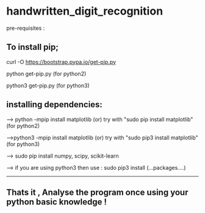 # handwritten_digit_recognition

pre-requisites :

To install pip;
----------------

curl -O https://bootstrap.pypa.io/get-pip.py

python get-pip.py   (for python2)

python3 get-pip.py   (for python3)

installing dependencies:
-------------------------

--> python -mpip install matplotlib (or) try with "sudo pip install matplotlib"  (for python2)

-->python3 -mpip install matplotlib (or) try with "sudo pip3 install matplotlib"  (for python3)

--> sudo pip install numpy, scipy, scikit-learn

--> if you are using python3 then use :  sudo pip3 install (...packages....)

------------------------------------------------------------------------
Thats it , Analyse the program once using your python basic knowledge !
------------------------------------------------------------------------
